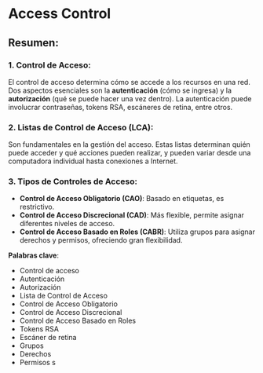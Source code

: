 # Access Control

## Resumen:

### 1. **Control de Acceso**:

El control de acceso determina cómo se accede a los recursos en una red. Dos aspectos esenciales son la **autenticación** (cómo se ingresa) y la **autorización** (qué se puede hacer una vez dentro). La autenticación puede involucrar contraseñas, tokens RSA, escáneres de retina, entre otros.

### 2. **Listas de Control de Acceso (LCA)**:

Son fundamentales en la gestión del acceso. Estas listas determinan quién puede acceder y qué acciones pueden realizar, y pueden variar desde una computadora individual hasta conexiones a Internet.

### 3. **Tipos de Controles de Acceso**:

- **Control de Acceso Obligatorio (CAO)**: Basado en etiquetas, es restrictivo.
- **Control de Acceso Discrecional (CAD)**: Más flexible, permite asignar diferentes niveles de acceso.
- **Control de Acceso Basado en Roles (CABR)**: Utiliza grupos para asignar derechos y permisos, ofreciendo gran flexibilidad.

**Palabras clave**:

- Control de acceso
- Autenticación
- Autorización
- Lista de Control de Acceso
- Control de Acceso Obligatorio
- Control de Acceso Discrecional
- Control de Acceso Basado en Roles
- Tokens RSA
- Escáner de retina
- Grupos
- Derechos
- Permisos
  s
